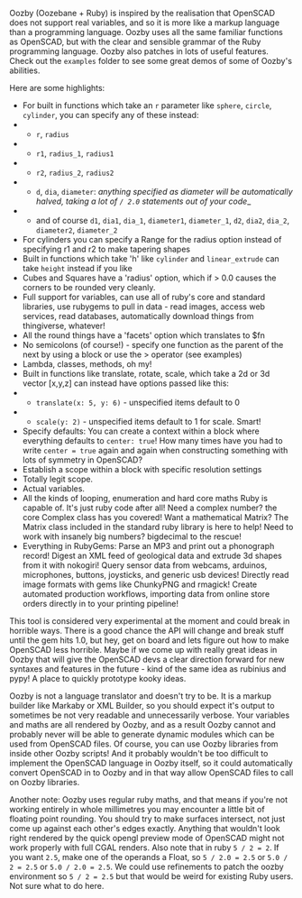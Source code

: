 Oozby (Oozebane + Ruby) is inspired by the realisation that OpenSCAD does not support real variables, and so it is more like a markup language than a programming language. Oozby uses all the same familiar functions as OpenSCAD, but with the clear and sensible grammar of the Ruby programming language. Oozby also patches in lots of useful features. Check out the `examples` folder to see some great demos of some of Oozby's abilities.

Here are some highlights:

 * For built in functions which take an `r` parameter like `sphere`, `circle`, `cylinder`, you can specify any of these instead:
 * * `r`, `radius`
 * * `r1`, `radius_1`, `radius1`
 * * `r2`, `radius_2`, `radius2`
 * * `d`, `dia`, `diameter`: _anything specified as diameter will be automatically halved, taking a lot of `/ 2.0` statements out of your code__
 * * and of course `d1`, `dia1`, `dia_1`, `diameter1`, `diameter_1`, `d2`, `dia2`, `dia_2`, `diameter2`, `diameter_2`
 * For cylinders you can specify a Range for the radius option instead of specifying r1 and r2 to make tapering shapes
 * Built in functions which take 'h' like `cylinder` and `linear_extrude` can take `height` instead if you like
 * Cubes and Squares have a 'radius' option, which if > 0.0 causes the corners to be rounded very cleanly. 
 * Full support for variables, can use all of ruby's core and standard libraries, use rubygems to pull in data - read images, access web services, read databases, automatically download things from thingiverse, whatever!
 * All the round things have a 'facets' option which translates to $fn
 * No semicolons (of course!) - specify one function as the parent of the next by using a block or use the > operator (see examples)
 * Lambda, classes, methods, oh my!
 * Built in functions like translate, rotate, scale, which take a 2d or 3d vector [x,y,z] can instead have options passed like this:
 * * `translate(x: 5, y: 6)` - unspecified items default to 0
 * * `scale(y: 2)` - unspecified items default to 1 for scale. Smart!
 * Specify defaults: You can create a context within a block where everything defaults to `center: true`! How many times have you had to write `center = true` again and again when constructing something with lots of symmetry in OpenSCAD?
 * Establish a scope within a block with specific resolution settings
 * Totally legit scope.
 * Actual variables.
 * All the kinds of looping, enumeration and hard core maths Ruby is capable of. It's just ruby code after all! Need a complex number? the core Complex class has you covered! Want a mathematical Matrix? The Matrix class included in the standard ruby library is here to help! Need to work with insanely big numbers? bigdecimal to the rescue!
 * Everything in RubyGems: Parse an MP3 and print out a phonograph record! Digest an XML feed of geological data and extrude 3d shapes from it with nokogiri! Query sensor data from webcams, arduinos, microphones, buttons, joysticks, and generic usb devices! Directly read image formats with gems like ChunkyPNG and rmagick! Create automated production workflows, importing data from online store orders directly in to your printing pipeline!

This tool is considered very experimental at the moment and could break in horrible ways. There is a good chance the API will change and break stuff until the gem hits 1.0, but hey, get on board and lets figure out how to make OpenSCAD less horrible. Maybe if we come up with really great ideas in Oozby that will give the OpenSCAD devs a clear direction forward for new syntaxes and features in the future - kind of the same idea as rubinius and pypy! A place to quickly prototype kooky ideas.

Oozby is not a language translator and doesn't try to be. It is a markup builder like Markaby or XML Builder, so you should expect it's output to sometimes be not very readable and unnecessarily verbose. Your variables and maths are all rendered by Oozby, and as a result Oozby cannot and probably never will be able to generate dynamic modules which can be used from OpenSCAD files. Of course, you can use Oozby libraries from inside other Oozby scripts! And it probably wouldn't be too difficult to implement the OpenSCAD language in Oozby itself, so it could automatically convert OpenSCAD in to Oozby and in that way allow OpenSCAD files to call on Oozby libraries.

Another note: Oozby uses regular ruby maths, and that means if you're not working entirely in whole millimetres you may encounter a little bit of floating point rounding. You should try to make surfaces intersect, not just come up against each other's edges exactly. Anything that wouldn't look right rendered by the quick opengl preview mode of OpenSCAD might not work properly with full CGAL renders. Also note that in ruby `5 / 2 = 2`. If you want `2.5`, make one of the operands a Float, so `5 / 2.0 = 2.5` or `5.0 / 2 = 2.5` or `5.0 / 2.0 = 2.5`. We could use refinements to patch the oozby environment so `5 / 2 = 2.5` but that would be weird for existing Ruby users. Not sure what to do here.
